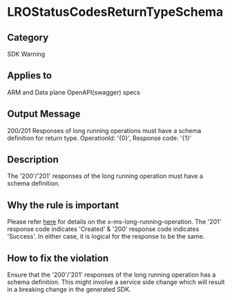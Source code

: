 # LROStatusCodesReturnTypeSchema

## Category

SDK Warning

## Applies to

ARM and Data plane OpenAPI(swagger) specs

## Output Message

200/201 Responses of long running operations must have a schema definition for return type. OperationId: '{0}', Response code: '{1}'

## Description

The '200'/'201' responses of the long running operation must have a schema definition.

## Why the rule is important

Please refer [here](https://github.com/Azure/autorest/tree/main/docs/extensions/readme.md#x-ms-long-running-operation) for details on the x-ms-long-running-operation. The '201' response code indicates 'Created' & '200' response code indicates 'Success'. In either case, it is logical for the response to be the same.

## How to fix the violation

Ensure that the '200'/'201' responses of the long running operation has a schema definition. This might involve a service side change which will result in a breaking change in the generated SDK.
